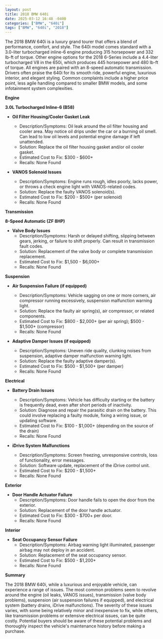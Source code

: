 ```yaml
---
layout: post
title: 2018 BMW 640i
date: 2025-03-12 16:48 -0400
categories: ["BMW", "640i"]
tags: ["BMW", "640i", "2018"]
---
```

The 2018 BMW 640i is a luxury grand tourer that offers a blend of performance, comfort, and style. The 640i model comes standard with a 3.0-liter turbocharged inline-6 engine producing 315 horsepower and 332 lb-ft of torque. Other engine options for the 2018 6-Series include a 4.4-liter turbocharged V8 in the 650i, which produces 445 horsepower and 480 lb-ft of torque. All engines are paired with an 8-speed automatic transmission. Drivers often praise the 640i for its smooth ride, powerful engine, luxurious interior, and elegant styling. Common complaints include a higher price point, less agile handling compared to smaller BMW models, and some infotainment system complexities.

**Engine**

**3.0L Turbocharged Inline-6 (B58)**
*   **Oil Filter Housing/Cooler Gasket Leak**
    *   Description/Symptoms: Oil leak around the oil filter housing and cooler area. May notice oil drips under the car or a burning oil smell. Can lead to low oil levels and potential engine damage if left unattended.
    *   Solution: Replace the oil filter housing gasket and/or oil cooler gasket.
    *   Estimated Cost to Fix: $300 - $600+
    *   Recalls: None Found

*   **VANOS Solenoid Issues**
    *   Description/Symptoms: Engine runs rough, idles poorly, lacks power, or throws a check engine light with VANOS-related codes.
    *   Solution: Replace the faulty VANOS solenoid(s).
    *   Estimated Cost to Fix: $200 - $500+ (per solenoid)
    *   Recalls: None Found

**Transmission**

**8-Speed Automatic (ZF 8HP)**
*   **Valve Body Issues**
    *   Description/Symptoms: Harsh or delayed shifting, slipping between gears, jerking, or failure to shift properly. Can result in transmission fault codes.
    *   Solution: Replacement of the valve body or complete transmission replacement.
    *   Estimated Cost to Fix: $1,500 - $6,000+
    *   Recalls: None Found

**Suspension**

*   **Air Suspension Failure (if equipped)**
    *   Description/Symptoms: Vehicle sagging on one or more corners, air compressor running excessively, suspension malfunction warning light.
    *   Solution: Replace the faulty air spring(s), air compressor, or related components.
    *   Estimated Cost to Fix: $800 - $2,000+ (per air spring); $500 - $1,500+ (compressor)
    *   Recalls: None Found

*   **Adaptive Damper Issues (if equipped)**
    *   Description/Symptoms: Uneven ride quality, clunking noises from suspension, adaptive damper malfunction warning light.
    *   Solution: Replace the faulty adaptive damper(s).
    *   Estimated Cost to Fix: $500 - $1,500+ (per damper)
    *   Recalls: None Found

**Electrical**

*   **Battery Drain Issues**
    *   Description/Symptoms: Vehicle has difficulty starting or the battery is frequently dead, even after short periods of inactivity.
    *   Solution: Diagnose and repair the parasitic drain on the battery. This could involve replacing a faulty module, fixing a wiring issue, or updating software.
    *   Estimated Cost to Fix: $100 - $1,000+ (depending on the source of the drain)
    *   Recalls: None Found

*   **iDrive System Malfunctions**
    *   Description/Symptoms: Screen freezing, unresponsive controls, loss of functionality, error messages.
    *   Solution: Software update, replacement of the iDrive control unit.
    *   Estimated Cost to Fix: $200 - $1,500+
    *   Recalls: None Found

**Exterior**

*   **Door Handle Actuator Failure**
    *   Description/Symptoms: Door handle fails to open the door from the exterior.
    *   Solution: Replacement of the door handle actuator.
    *   Estimated Cost to Fix: $300 - $700+ per door.
    *   Recalls: None Found

**Interior**

*   **Seat Occupancy Sensor Failure**
    *   Description/Symptoms: Airbag warning light illuminated, passenger airbag may not deploy in an accident.
    *   Solution: Replacement of the seat occupancy sensor.
    *   Estimated Cost to Fix: $500 - $1,200+
    *   Recalls: None Found

**Summary**

The 2018 BMW 640i, while a luxurious and enjoyable vehicle, can experience a range of issues. The most common problems seem to revolve around the engine (oil leaks, VANOS issues), transmission (valve body problems), suspension (air suspension failures if equipped), and electrical system (battery drains, iDrive malfunctions). The severity of these issues varies, with some being relatively minor and inexpensive to fix, while others, like transmission problems or extensive electrical issues, can be quite costly. Potential buyers should be aware of these potential problems and thoroughly inspect the vehicle's maintenance history before making a purchase.

